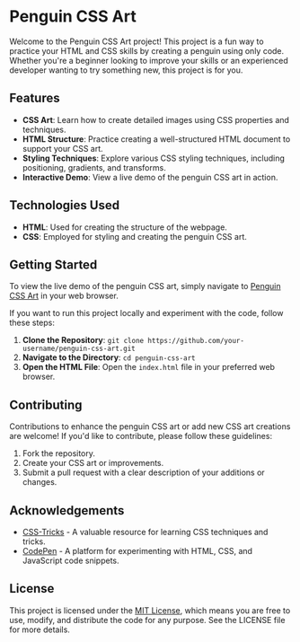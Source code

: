 # Penguin CSS Art

Welcome to the Penguin CSS Art project! This project is a fun way to practice your HTML and CSS skills by creating a penguin using only code. Whether you're a beginner looking to improve your skills or an experienced developer wanting to try something new, this project is for you.

## Features

- **CSS Art**: Learn how to create detailed images using CSS properties and techniques.
- **HTML Structure**: Practice creating a well-structured HTML document to support your CSS art.
- **Styling Techniques**: Explore various CSS styling techniques, including positioning, gradients, and transforms.
- **Interactive Demo**: View a live demo of the penguin CSS art in action.

## Technologies Used

- **HTML**: Used for creating the structure of the webpage.
- **CSS**: Employed for styling and creating the penguin CSS art.

## Getting Started

To view the live demo of the penguin CSS art, simply navigate to [Penguin CSS Art](https://your-username.github.io/penguin-css-art) in your web browser.

If you want to run this project locally and experiment with the code, follow these steps:

1. **Clone the Repository**: `git clone https://github.com/your-username/penguin-css-art.git`
2. **Navigate to the Directory**: `cd penguin-css-art`
3. **Open the HTML File**: Open the `index.html` file in your preferred web browser.

## Contributing

Contributions to enhance the penguin CSS art or add new CSS art creations are welcome! If you'd like to contribute, please follow these guidelines:

1. Fork the repository.
2. Create your CSS art or improvements.
3. Submit a pull request with a clear description of your additions or changes.

## Acknowledgements

- [CSS-Tricks](https://css-tricks.com/) - A valuable resource for learning CSS techniques and tricks.
- [CodePen](https://codepen.io/) - A platform for experimenting with HTML, CSS, and JavaScript code snippets.

## License

This project is licensed under the [MIT License](LICENSE), which means you are free to use, modify, and distribute the code for any purpose. See the LICENSE file for more details.
